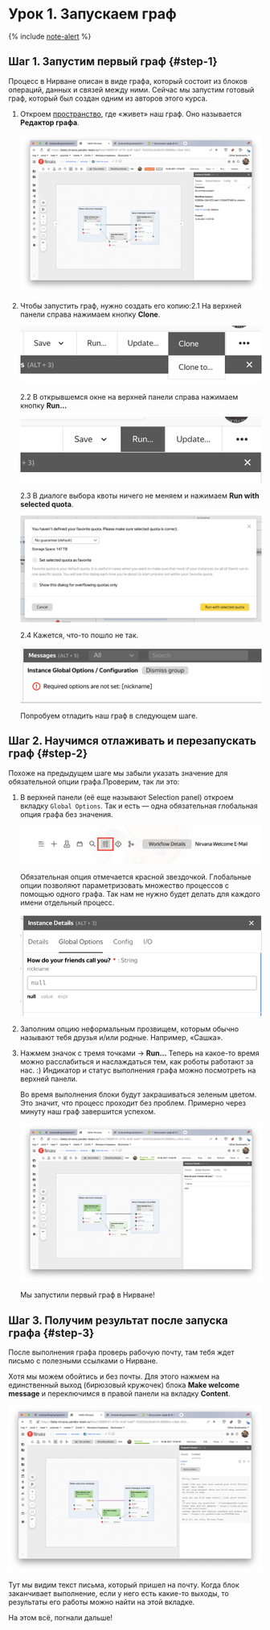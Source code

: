 # Урок 1. Запускаем граф

{% include [note-alert](../_includes/onboarding-alert.md) %}

## Шаг 1. Запустим первый граф {#step-1}

Процесс в Нирване описан в виде графа, который состоит из блоков операций, данных и связей между ними. Сейчас мы запустим готовый граф, который был создан одним из авторов этого курса.
1. Откроем [пространство](https://beta.nirvana.yandex-team.ru/flow/13689131-d174-4c8f-bdd7-7b3032e2b4b1), где «живет» наш граф. Оно называется **Редактор графа**.

   ![image](../_assets/lesson-1/start.png)

1. Чтобы запустить граф, нужно создать его копию:2.1 На верхней панели справа нажимаем кнопку **Clone**.

   ![image](../_assets/lesson-1/clone.png)

   2.2 В открывшемся окне на верхней панели справа нажимаем кнопку **Run...**

   ![image](../_assets/lesson-1/run.png)

   2.3 В диалоге выбора квоты ничего не меняем и нажимаем **Run with selected quota**.

   ![image](../_assets/lesson-1/quota.png)

   2.4 Кажется, что-то пошло не так.

   ![image](../_assets/lesson-1/error.png)

   Попробуем отладить наш граф в следующем шаге.

## Шаг 2. Научимся отлаживать и перезапускать граф {#step-2}

Похоже на предыдущем шаге мы забыли указать значение для обязательной опции графа.Проверим, так ли это:
1. В верхней панели (её еще называют Selection panel) откроем вкладку `Global Options`. Так и есть — одна обязательная глобальная опция графа без значения.

   ![image](../_assets/lesson-1/options.png)

   Обязательная опция отмечается красной звездочкой. Глобальные опции позволяют параметризовать множество процессов с помощью одного графа. Так нам не нужно будет делать для каждого имени отдельный процесс.

   ![image](../_assets/lesson-1/value-option.png)

2. Заполним опцию неформальным прозвищем, которым обычно называют тебя друзья и/или родные. Например, «Сашка».
3. Нажмем значок с тремя точками -> **Run...** Теперь на какое-то время можно расслабиться и наслаждаться тем, как роботы работают за нас. :)
   Индикатор и статус выполнения графа можно посмотреть на верхней панели.

   Во время выполнения блоки будут закрашиваться зеленым цветом. Это значит, что процесс проходит без проблем. Примерно через минуту наш граф завершится успехом.

   ![image](../_assets/lesson-1/graph-running.png)

   Мы запустили первый граф в Нирване!

## Шаг 3. Получим результат после запуска графа {#step-3}

После выполнения графа проверь рабочую почту, там тебя ждет письмо с полезными ссылками о Нирване.

Хотя мы можем обойтись и без почты. Для этого нажмем на единственный выход (бирюзовый кружочек) блока **Make welcome message** и переключимся в правой панели на вкладку **Content**.

![image](../_assets/lesson-1/content.png)

Тут мы видим текст письма, который пришел на почту. Когда блок заканчивает выполнение, если у него есть какие-то выходы, то результаты его работы можно найти на этой вкладке.

На этом всё, погнали дальше!
